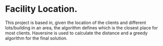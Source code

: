 # Facility Location. 

This project is based in, given the location of the clients and different lots/building in an area, the algorithm defines which is the closest place for most clients. Haversine is used to calculate the distance and a greedy algorithm for the final solution.
